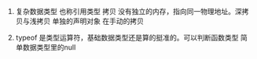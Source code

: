 1. 复杂数据类型  也称引用类型
拷贝 
没有独立的内存，指向同一物理地址。深拷贝与浅拷贝
单独的声明对象 在手动的拷贝



2. typeof 是类型运算符，基础数据类型还是算的挺准的。可以判断函数类型
简单数据类型里的null

